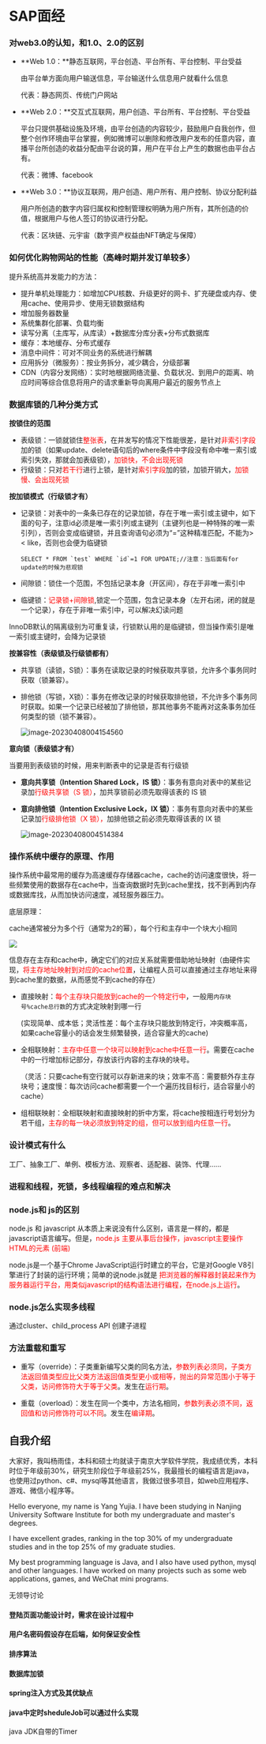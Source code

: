 # SAP面经

### 对web3.0的认知，和1.0、2.0的区别

- **Web 1.0：**静态互联网，平台创造、平台所有、平台控制、平台受益

  由平台单方面向用户输送信息，平台输送什么信息用户就看什么信息

  代表：静态网页、传统门户网站

- **Web 2.0：**交互式互联网，用户创造、平台所有、平台控制、平台受益

  平台只提供基础设施及环境，由平台创造的内容较少，鼓励用户自我创作，但整个创作环境由平台掌握，例如微博可以删除和修改用户发布的任意内容，直播平台所创造的收益分配由平台说的算，用户在平台上产生的数据也由平台占有。

  代表：微博、facebook

- **Web 3.0：**协议互联网，用户创造、用户所有、用户控制、协议分配利益

  用户所创造的数字内容归属权和控制管理权明确为用户所有，其所创造的价值，根据用户与他人签订的协议进行分配。

  代表：区块链、元宇宙（数字资产权益由NFT确定与保障）

### 如何优化购物网站的性能（高峰时期并发订单较多）

提升系统高并发能力的方法：

- 提升单机处理能力：如增加CPU核数、升级更好的网卡、扩充硬盘或内存、使用cache、使用异步、使用无锁数据结构
- 增加服务器数量
- 系统集群化部署、负载均衡
- 读写分离（主库写，从库读）+数据库分库分表+分布式数据库
- 缓存：本地缓存、分布式缓存
- 消息中间件：可对不同业务的系统进行解耦
- 应用拆分（微服务）：按业务拆分，减少耦合，分级部署
- CDN（内容分发网络）：实时地根据网络流量、负载状况、到用户的距离、响应时间等综合信息将用户的请求重新导向离用户最近的服务节点上

###  数据库锁的几种分类方式

**按锁住的范围**

- 表级锁：一锁就锁住<font color="red">整张表</font>，在并发写的情况下性能很差，是针对<font color="red">非索引字段</font>加的锁（如果update、delete语句后的where条件中字段没有命中唯一索引或索引失效，那就会加表级锁），<font color="red">加锁快，不会出现死锁</font>
- 行级锁：只对<font color="red">若干行</font>进行上锁，是针对<font color="red">索引字段</font>加的锁，加锁开销大，<font color="red">加锁慢、会出现死锁</font>

**按加锁模式（行级锁才有）**

- 记录锁：对表中的一条条已存在的记录加锁，存在于唯一索引或主键中，如下面的句子，注意id必须是唯一索引列或主键列（主键列也是一种特殊的唯一索引列），否则会变成临键锁，并且查询语句必须为“=”这种精准匹配，不能为>< like，否则也会便为临键锁

  ```mysql
  SELECT * FROM `test` WHERE `id`=1 FOR UPDATE;//注意：当后面有for update的时候为悲观锁
  ```

- 间隙锁：锁住一个范围，不包括记录本身（开区间），存在于非唯一索引中
- 临键锁：<font color="red">记录锁+间隙锁</font>,锁定一个范围，包含记录本身（左开右闭，闭的就是一个记录），存在于非唯一索引中，可以解决幻读问题

​	InnoDB默认的隔离级别为可重复读，行锁默认用的是临键锁，但当操作索引是唯一索引或主键时，会降为记录锁

**按兼容性（表级锁及行级锁都有）**

- 共享锁（读锁，S锁）：事务在读取记录的时候获取共享锁，允许多个事务同时获取（锁兼容）。

- 排他锁（写锁，X锁）：事务在修改记录的时候获取排他锁，不允许多个事务同时获取。如果一个记录已经被加了排他锁，那其他事务不能再对这条事务加任何类型的锁（锁不兼容）。

  ![image-20230408004154560](C:\Users\Administrator\AppData\Roaming\Typora\typora-user-images\image-20230408004154560.png)

**意向锁（表级锁才有）**

当要用到表级锁的时候，用来判断表中的记录是否有行级锁

- **意向共享锁（Intention Shared Lock，IS 锁）**：事务有意向对表中的某些记录加<font color="red">行级共享锁（S 锁）</font>，加共享锁前必须先取得该表的 IS 锁

- **意向排他锁（Intention Exclusive Lock，IX 锁）**：事务有意向对表中的某些记录加<font color="red">行级排他锁（X 锁），</font>加排他锁之前必须先取得该表的 IX 锁

  ![image-20230408004514384](C:\Users\Administrator\AppData\Roaming\Typora\typora-user-images\image-20230408004514384.png)

### 操作系统中缓存的原理、作用

操作系统中最常用的缓存为高速缓存存储器cache，cache的访问速度很快，将一些频繁使用的数据存在cache中，当查询数据时先到cache里找，找不到再到内存或数据库找，从而加快访问速度，减轻服务器压力。

底层原理：

cache通常被分为多个行（通常为2的幂），每个行和主存中一个块大小相同

![](https://img2020.cnblogs.com/blog/589642/202006/589642-20200607155010528-1361714027.png)

信息存在主存和cache中，确定它们的对应关系就需要借助地址映射（由硬件实现，<font color="red">将主存地址映射到对应的cache位置</font>，让编程人员可以直接通过主存地址来得到cache里的数据，从而感觉不到cache的存在）

- 直接映射：<font color="red">每个主存块只能放到cache的一个特定行中</font>，一般用`内存块号%cache总行数`的方式决定映射到哪一行

  (实现简单、成本低；灵活性差：每个主存块只能放到特定行，冲突概率高，如果cache容量小的话会发生频繁替换，适合容量大的cache)

- 全相联映射：<font color="red">主存中任意一个块可以映射到cache中任意一行</font>。需要在cache中的一行增加标记部分，存放该行内容的主存块的块号。

  （灵活：只要cache有空行就可以存新进来的块；效率不高：需要额外存主存块号；速度慢：每次访问cache都需要一个一个遍历找目标行，适合容量小的cache）

- 组相联映射：全相联映射和直接映射的折中方案，将cache按相连行号划分为若干组，<font color="red">主存的每一块必须放到特定的组，但可以放到组内任意一行</font>。

  

### 设计模式有什么

工厂、抽象工厂、单例、模板方法、观察者、适配器、装饰、代理……



### 进程和线程，死锁，多线程编程的难点和解决





### node.js和 js的区别

node.js 和 javascript 从本质上来说没有什么区别，语言是一样的，都是javascript语言编写。但是，<font color="red">node.js 主要从事后台操作，javascript主要操作HTML的元素 (前端)</font>

node.js是一个基于Chrome JavaScript运行时建立的平台，它是对Google V8引擎进行了封装的运行环境；简单的说node.js就是<font color="red"> 把浏览器的解释器封装起来作为服务器运行平台，用类似javascript的结构语法进行编程，在node.js上运行</font>。

### node.js怎么实现多线程

通过cluster、child_process API 创建子进程



### 方法重载和重写

- 重写（override）：子类重新编写父类的同名方法，<font color="red">参数列表必须同，子类方法返回值类型应比父类方法返回值类型更小或相等，抛出的异常范围小于等于父类，访问修饰符大于等于父类</font>。发生在<font color="red">运行期</font>。

- 重载（overload）：发生在同一个类中，方法名相同，<font color="red">参数列表必须不同，返回值和访问修饰符可以不同</font>。发生在<font color="red">编译期</font>。

  

## 自我介绍

大家好，我叫杨雨佳，本科和硕士均就读于南京大学软件学院，我成绩优秀，本科时位于年级前30%，研究生阶段位于年级前25%，我最擅长的编程语言是java，也使用过python、c#、mysql等其他语言，我做过很多项目，如web应用程序、游戏、微信小程序等。

Hello everyone, my name is Yang Yujia. I have been studying in Nanjing University Software Institute for both my undergraduate and master's degrees. 

I have excellent grades, ranking in the top 30% of my undergraduate studies and in the top 25% of my graduate studies. 

My best programming language is Java, and I also have used python, mysql and other languages. I have worked on many projects such as some web applications, games, and WeChat mini programs.



无领导讨论

#### 登陆页面功能设计时，需求在设计过程中

#### 用户名密码假设存在后端，如何保证安全性

#### 排序算法

#### 数据库加锁

#### spring注入方式及其优缺点

#### java中定时sheduleJob可以通过什么实现

java JDK自带的Timer
